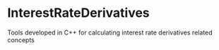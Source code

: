 # InterestRateDerivatives
Tools developed in C++ for calculating interest rate derivatives related concepts
